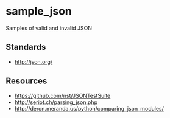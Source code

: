 # sample_json
Samples of valid and invalid JSON

## Standards
 - http://json.org/
 
## Resources
 - https://github.com/nst/JSONTestSuite
 - http://seriot.ch/parsing_json.php
 - http://deron.meranda.us/python/comparing_json_modules/
